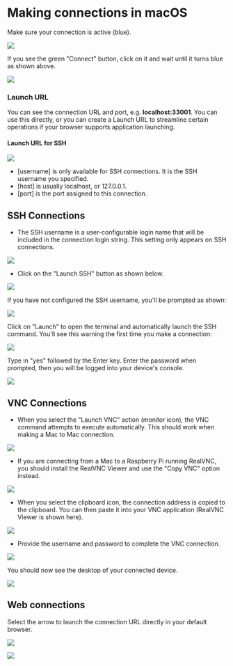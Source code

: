 # Making connections in macOS

Make sure your connection is active \(blue\).

![](../../../.gitbook/assets/image%20%2819%29.png)

If you see the green "Connect" button, click on it and wait until it turns blue as shown above.

![](../../../.gitbook/assets/image%20%28427%29.png)

### Launch URL

You can see the connection URL and port, e.g. **localhost:33001**.  You can use this directly, or you can create a Launch URL to streamline certain operations if your browser supports application launching. 

#### Launch URL for SSH

![](../../../.gitbook/assets/image%20%28167%29.png)

* \[username\] is only available for SSH connections.  It is the SSH username you specified.
* \[host\] is usually localhost, or 127.0.0.1.
* \[port\] is the port assigned to this connection.

## SSH Connections

* The SSH username is a user-configurable login name that will be included in the connection login string.  This setting only appears on SSH connections.  

![](../../../.gitbook/assets/image%20%28351%29.png)

* Click on the "Launch SSH" button as shown below.

![](../../../.gitbook/assets/image%20%28372%29.png)

If you have not configured the SSH username, you'll be prompted as shown:

![](../../../.gitbook/assets/image%20%28363%29.png)

Click on "Launch" to open the terminal and automatically launch the SSH command.  You'll see this warning the first time you make a connection:

![](../../../.gitbook/assets/image%20%28100%29.png)

Type in "yes" followed by the Enter key.  Enter the password when prompted, then you will be logged into your device's console.

![](../../../.gitbook/assets/image%20%2896%29.png)

## VNC Connections

* When you select the "Launch VNC" action \(monitor icon\), the VNC command attempts to execute automatically.  This should work when making a Mac to Mac connection.  

![](../../../.gitbook/assets/image%20%28241%29.png)

* If you are connecting from a Mac to a Raspberry Pi running RealVNC, you should install the RealVNC Viewer and use the "Copy VNC" option instead.

![](../../../.gitbook/assets/image%20%28519%29.png)

* When you select the clipboard icon, the connection address is copied to the clipboard.  You can then paste it into your VNC application \(RealVNC Viewer is shown here\).

![](../../../.gitbook/assets/image%20%28308%29.png)

* Provide the username and password to complete the VNC connection.

![](../../../.gitbook/assets/image%20%28434%29.png)

You should now see the desktop of your connected device.

![](../../../.gitbook/assets/image%20%28103%29.png)

## Web connections

Select the arrow to launch the connection URL directly in your default browser.

![](../../../.gitbook/assets/image%20%28431%29.png)

![](../../../.gitbook/assets/image%20%28474%29.png)



